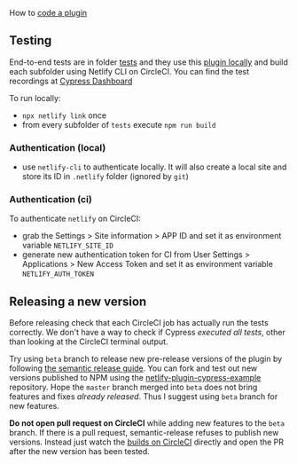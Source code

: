 How to [code a plugin](https://github.com/netlify/build/blob/master/docs/creating-a-plugin.md)

## Testing

End-to-end tests are in folder [tests](tests) and they use this [plugin locally](https://github.com/netlify/build/blob/master/README.md#using-a-local-plugin) and build each subfolder using Netlify CLI on CircleCI. You can find the test recordings at [Cypress Dashboard](https://dashboard.cypress.io/projects/ixroqc/)

To run locally:

- `npx netlify link` once
- from every subfolder of `tests` execute `npm run build`

### Authentication (local)

- use `netlify-cli` to authenticate locally. It will also create a local site and store its ID in `.netlify` folder (ignored by `git`)

### Authentication (ci)

To authenticate `netlify` on CircleCI:
- grab the Settings > Site information > APP ID and set it as environment variable `NETLIFY_SITE_ID`
- generate new authentication token for CI from User Settings > Applications > New Access Token and set it as environment variable `NETLIFY_AUTH_TOKEN`

## Releasing a new version

Before releasing check that each CircleCI job has actually run the tests correctly. We don't have a way to check if Cypress _executed all tests_, other than looking at the CircleCI terminal output.

Try using `beta` branch to release new pre-release versions of the plugin by following [the semantic release guide](https://github.com/semantic-release/semantic-release/blob/master/docs/recipes/pre-releases.md). You can fork and test out new versions published to NPM using the [netlify-plugin-cypress-example](https://github.com/cypress-io/netlify-plugin-cypress-example) repository. Hope the `master` branch merged into `beta` does not bring features and fixes *already released*. Thus I suggest using `beta` branch for new features.

**Do not open pull request on CircleCI** while adding new features to the `beta` branch. If there is a pull request, semantic-release refuses to publish new versions. Instead just watch the [builds on CircleCI](https://circleci.com/gh/cypress-io/netlify-plugin-cypress/tree/beta) directly and open the PR after the new version has been tested.
